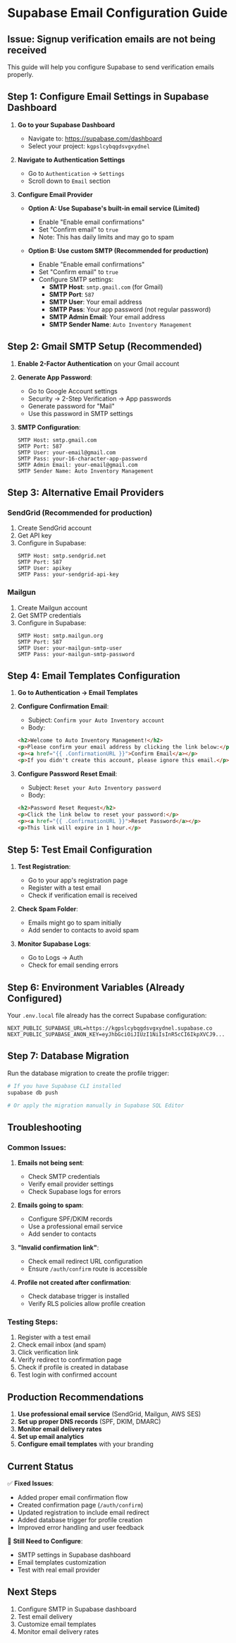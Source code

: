 # Supabase Email Configuration Guide

## Issue: Signup verification emails are not being received

This guide will help you configure Supabase to send verification emails properly.

## Step 1: Configure Email Settings in Supabase Dashboard

1. **Go to your Supabase Dashboard**
   - Navigate to: https://supabase.com/dashboard
   - Select your project: `kgpslcybqgdsvgxydnel`

2. **Navigate to Authentication Settings**
   - Go to `Authentication` → `Settings`
   - Scroll down to `Email` section

3. **Configure Email Provider**
   - **Option A: Use Supabase's built-in email service (Limited)**
     - Enable "Enable email confirmations"
     - Set "Confirm email" to `true`
     - Note: This has daily limits and may go to spam

   - **Option B: Use custom SMTP (Recommended for production)**
     - Enable "Enable email confirmations"
     - Set "Confirm email" to `true`
     - Configure SMTP settings:
       - **SMTP Host**: `smtp.gmail.com` (for Gmail)
       - **SMTP Port**: `587`
       - **SMTP User**: Your email address
       - **SMTP Pass**: Your app password (not regular password)
       - **SMTP Admin Email**: Your email address
       - **SMTP Sender Name**: `Auto Inventory Management`

## Step 2: Gmail SMTP Setup (Recommended)

1. **Enable 2-Factor Authentication** on your Gmail account
2. **Generate App Password**:
   - Go to Google Account settings
   - Security → 2-Step Verification → App passwords
   - Generate password for "Mail"
   - Use this password in SMTP settings

3. **SMTP Configuration**:
   ```
   SMTP Host: smtp.gmail.com
   SMTP Port: 587
   SMTP User: your-email@gmail.com
   SMTP Pass: your-16-character-app-password
   SMTP Admin Email: your-email@gmail.com
   SMTP Sender Name: Auto Inventory Management
   ```

## Step 3: Alternative Email Providers

### SendGrid (Recommended for production)
1. Create SendGrid account
2. Get API key
3. Configure in Supabase:
   ```
   SMTP Host: smtp.sendgrid.net
   SMTP Port: 587
   SMTP User: apikey
   SMTP Pass: your-sendgrid-api-key
   ```

### Mailgun
1. Create Mailgun account
2. Get SMTP credentials
3. Configure in Supabase:
   ```
   SMTP Host: smtp.mailgun.org
   SMTP Port: 587
   SMTP User: your-mailgun-smtp-user
   SMTP Pass: your-mailgun-smtp-password
   ```

## Step 4: Email Templates Configuration

1. **Go to Authentication → Email Templates**
2. **Configure Confirmation Email**:
   - Subject: `Confirm your Auto Inventory account`
   - Body: 
   ```html
   <h2>Welcome to Auto Inventory Management!</h2>
   <p>Please confirm your email address by clicking the link below:</p>
   <p><a href="{{ .ConfirmationURL }}">Confirm Email</a></p>
   <p>If you didn't create this account, please ignore this email.</p>
   ```

3. **Configure Password Reset Email**:
   - Subject: `Reset your Auto Inventory password`
   - Body:
   ```html
   <h2>Password Reset Request</h2>
   <p>Click the link below to reset your password:</p>
   <p><a href="{{ .ConfirmationURL }}">Reset Password</a></p>
   <p>This link will expire in 1 hour.</p>
   ```

## Step 5: Test Email Configuration

1. **Test Registration**:
   - Go to your app's registration page
   - Register with a test email
   - Check if verification email is received

2. **Check Spam Folder**:
   - Emails might go to spam initially
   - Add sender to contacts to avoid spam

3. **Monitor Supabase Logs**:
   - Go to Logs → Auth
   - Check for email sending errors

## Step 6: Environment Variables (Already Configured)

Your `.env.local` file already has the correct Supabase configuration:
```
NEXT_PUBLIC_SUPABASE_URL=https://kgpslcybqgdsvgxydnel.supabase.co
NEXT_PUBLIC_SUPABASE_ANON_KEY=eyJhbGciOiJIUzI1NiIsInR5cCI6IkpXVCJ9...
```

## Step 7: Database Migration

Run the database migration to create the profile trigger:
```bash
# If you have Supabase CLI installed
supabase db push

# Or apply the migration manually in Supabase SQL Editor
```

## Troubleshooting

### Common Issues:

1. **Emails not being sent**:
   - Check SMTP credentials
   - Verify email provider settings
   - Check Supabase logs for errors

2. **Emails going to spam**:
   - Configure SPF/DKIM records
   - Use a professional email service
   - Add sender to contacts

3. **"Invalid confirmation link"**:
   - Check email redirect URL configuration
   - Ensure `/auth/confirm` route is accessible

4. **Profile not created after confirmation**:
   - Check database trigger is installed
   - Verify RLS policies allow profile creation

### Testing Steps:

1. Register with a test email
2. Check email inbox (and spam)
3. Click verification link
4. Verify redirect to confirmation page
5. Check if profile is created in database
6. Test login with confirmed account

## Production Recommendations

1. **Use professional email service** (SendGrid, Mailgun, AWS SES)
2. **Set up proper DNS records** (SPF, DKIM, DMARC)
3. **Monitor email delivery rates**
4. **Set up email analytics**
5. **Configure email templates** with your branding

## Current Status

✅ **Fixed Issues**:
- Added proper email confirmation flow
- Created confirmation page (`/auth/confirm`)
- Updated registration to include email redirect
- Added database trigger for profile creation
- Improved error handling and user feedback

🔧 **Still Need to Configure**:
- SMTP settings in Supabase dashboard
- Email templates customization
- Test with real email provider

## Next Steps

1. Configure SMTP in Supabase dashboard
2. Test email delivery
3. Customize email templates
4. Monitor email delivery rates

